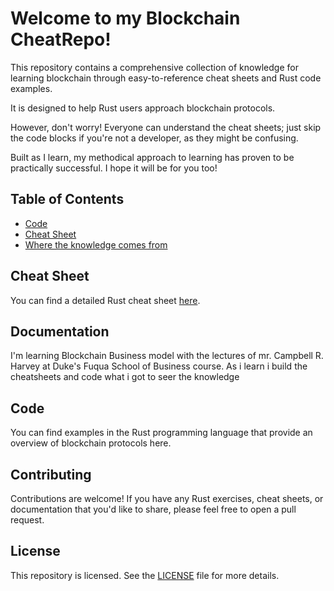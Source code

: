 # Welcome to my Blockchain CheatRepo!

This repository contains a comprehensive collection of knowledge for learning blockchain through easy-to-reference cheat sheets and Rust code examples. 

It is designed to help Rust users approach blockchain protocols. 

However, don't worry! Everyone can understand the cheat sheets; just skip the code blocks if you're not a developer, as they might be confusing.

Built as I learn, my methodical approach to learning has proven to be practically successful. I hope it will be for you too!


## Table of Contents

- [Code](#Code)
- [Cheat Sheet](#cheat-sheet)
- [Where the knowledge comes from](#documentation)


## Cheat Sheet

You can find a detailed Rust cheat sheet [here](./cheat_sheets).

## Documentation

I'm learning Blockchain Business model with the lectures of mr. Campbell R. Harvey at Duke's Fuqua School of Business course.
As i learn i build the cheatsheets and code what i got to seer the knowledge

## Code

You can find examples in the Rust programming language that provide an overview of blockchain protocols here.

## Contributing

Contributions are welcome! If you have any Rust exercises, cheat sheets, or documentation that you'd like to share, please feel free to open a pull request.

## License

This repository is licensed. See the [LICENSE](./LICENSE) file for more details.

